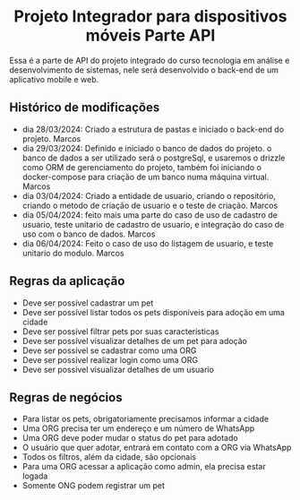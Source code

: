 <h1 align='center'> Projeto Integrador para dispositivos móveis Parte API </h1>

Essa é a parte de API do projeto integrado do curso tecnologia em análise e desenvolvimento de sistemas, nele será desenvolvido o back-end de um aplicativo mobile e web.

## Histórico de modificações

- dia 28/03/2024: Criado a estrutura de pastas e iniciado o back-end do projeto. Marcos 
- dia 29/03/2024: Definido e iniciado o banco de dados do projeto. o banco de dados a ser utilizado será o postgreSql, e usaremos o drizzle como ORM de gerenciamento do projeto, também foi iniciando o docker-compose para criação de um banco numa máquina virtual. Marcos
- dia 03/04/2024: Criado a entidade de usuario, criando o repositório, criando o metodo de criação de usuario e o teste de criação. Marcos
- dia 05/04/2024: feito mais uma parte do caso de uso de cadastro de usuario, teste unitario de cadastro de usuario, e integração do caso de uso com o banco de dados. Marcos
- dia 06/04/2024: Feito o caso de uso do listagem de usuario, e teste unitario do modulo. Marcos

## Regras da aplicação
- Deve ser possível cadastrar um pet
- Deve ser possível listar todos os pets disponíveis para adoção em uma cidade
- Deve ser possível filtrar pets por suas características
- Deve ser possível visualizar detalhes de um pet para adoção
- Deve ser possível se cadastrar como uma ORG
- Deve ser possível realizar login como uma ORG
- Deve ser possível visualizar detalhes de um usuario

## Regras de negócios
- Para listar os pets, obrigatoriamente precisamos informar a cidade
- Uma ORG precisa ter um endereço e um número de WhatsApp
- Uma ORG deve poder mudar o status do pet para adotado
- O usuário que quer adotar, entrará em contato com a ORG via WhatsApp
- Todos os filtros, além da cidade, são opcionais
- Para uma ORG acessar a aplicação como admin, ela precisa estar logada
- Somente ONG podem registrar um pet